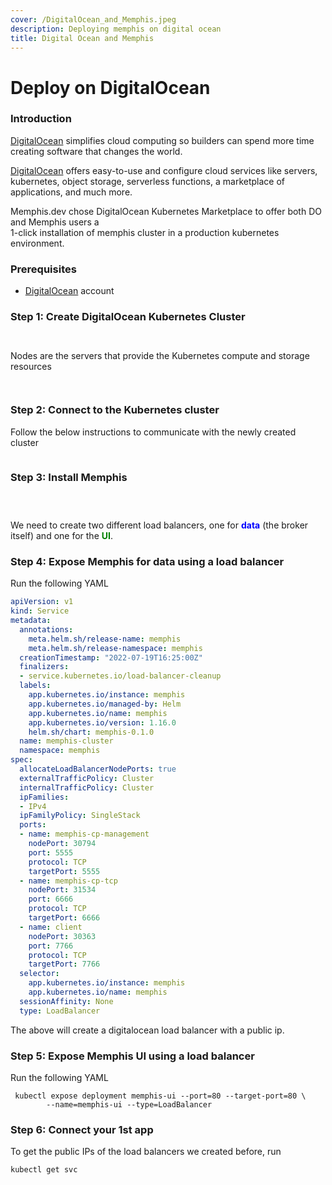 ```yaml
---
cover: /DigitalOcean_and_Memphis.jpeg
description: Deploying memphis on digital ocean
title: Digital Ocean and Memphis
---
```


# Deploy on DigitalOcean

### Introduction

[DigitalOcean](https://cloud.digitalocean.com/) simplifies cloud computing so builders can spend more time creating software that changes the world.

[DigitalOcean](https://cloud.digitalocean.com/) offers easy-to-use and configure cloud services like servers, kubernetes, object storage, serverless functions, a marketplace of applications, and much more.

Memphis.dev chose DigitalOcean Kubernetes Marketplace to offer both DO and Memphis users a \
1-click installation of memphis cluster in a production kubernetes environment.

### Prerequisites

* [DigitalOcean](https://cloud.digitalocean.com/) account

### Step 1: Create DigitalOcean Kubernetes Cluster

<figure><img src="/assets/Screen_Shot_2022-08-29_at_23.07.31.png" alt=""><figcaption></figcaption></figure>

<figure><img src="/assets/Screen_Shot_2022-08-29_at_23.07.45.png" alt=""><figcaption></figcaption></figure>

Nodes are the servers that provide the Kubernetes compute and storage resources

<figure><img src="/assets/Screen_Shot_2022-08-29_at_23.08.07.png" alt=""><figcaption></figcaption></figure>

<figure><img src="/assets/Screen_Shot_2022-08-29_at_23.08.38.png" alt=""><figcaption></figcaption></figure>

### Step 2: Connect to the Kubernetes cluster

Follow the below instructions to communicate with the newly created cluster

<figure><img src="/assets/Screen_Shot_2022-08-29_at_23.11.50.png" alt=""><figcaption></figcaption></figure>

### Step 3: Install Memphis

<figure><img src="/assets/Screen_Shot_2022-08-31_at_12.40.59.png" alt=""><figcaption></figcaption></figure>

<figure><img src="/assets/Screen_Shot_2022-08-31_at_12.41.04 (1).png" alt=""><figcaption></figcaption></figure>

<figure><img src="/assets/Screen_Shot_2022-08-31_at_12.41.24.png" alt=""><figcaption></figcaption></figure>

We need to create two different load balancers, one for <span style="color:blue;">**data**</span> (the broker itself) and one for the <span style="color:green;">**UI**</span>.

### Step 4: Expose Memphis for data using a load balancer

Run the following YAML

```yaml
apiVersion: v1
kind: Service
metadata:
  annotations:
    meta.helm.sh/release-name: memphis
    meta.helm.sh/release-namespace: memphis
  creationTimestamp: "2022-07-19T16:25:00Z"
  finalizers:
  - service.kubernetes.io/load-balancer-cleanup
  labels:
    app.kubernetes.io/instance: memphis
    app.kubernetes.io/managed-by: Helm
    app.kubernetes.io/name: memphis
    app.kubernetes.io/version: 1.16.0
    helm.sh/chart: memphis-0.1.0
  name: memphis-cluster
  namespace: memphis
spec:
  allocateLoadBalancerNodePorts: true
  externalTrafficPolicy: Cluster
  internalTrafficPolicy: Cluster
  ipFamilies:
  - IPv4
  ipFamilyPolicy: SingleStack
  ports:
  - name: memphis-cp-management
    nodePort: 30794
    port: 5555
    protocol: TCP
    targetPort: 5555
  - name: memphis-cp-tcp
    nodePort: 31534
    port: 6666
    protocol: TCP
    targetPort: 6666
  - name: client
    nodePort: 30363
    port: 7766
    protocol: TCP
    targetPort: 7766
  selector:
    app.kubernetes.io/instance: memphis
    app.kubernetes.io/name: memphis
  sessionAffinity: None
  type: LoadBalancer
```

The above will create a digitalocean load balancer with a public ip.

### Step 5: Expose Memphis UI using a load balancer

Run the following YAML

```shell
 kubectl expose deployment memphis-ui --port=80 --target-port=80 \
        --name=memphis-ui --type=LoadBalancer
```

### Step 6: Connect your 1st app

To get the public IPs of the load balancers we created before, run

```shell
kubectl get svc
```

<figure><img src="/assets/Screen_Shot_2022-09-04_at_23.40.09.png" alt=""><figcaption></figcaption></figure>
